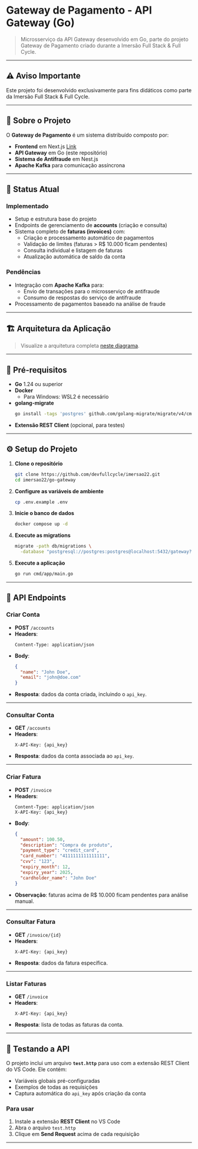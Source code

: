 # Gateway de Pagamento - API Gateway (Go)

> Microsserviço da API Gateway desenvolvido em Go, parte do projeto Gateway de Pagamento criado durante a Imersão Full Stack & Full Cycle.

---

## ⚠️ Aviso Importante

Este projeto foi desenvolvido exclusivamente para fins didáticos como parte da Imersão Full Stack & Full Cycle.

---

## 📖 Sobre o Projeto

O **Gateway de Pagamento** é um sistema distribuído composto por:

- **Frontend** em Next.js  [Link](https://github.com/LianMiranda/FrontEnd-Gateway)
- **API Gateway** em Go (este repositório)  
- **Sistema de Antifraude** em Nest.js  
- **Apache Kafka** para comunicação assíncrona  

---

## 🚀 Status Atual

### Implementado

- Setup e estrutura base do projeto  
- Endpoints de gerenciamento de **accounts** (criação e consulta)  
- Sistema completo de **faturas (invoices)** com:  
  - Criação e processamento automático de pagamentos  
  - Validação de limites (faturas > R$ 10.000 ficam pendentes)  
  - Consulta individual e listagem de faturas  
  - Atualização automática de saldo da conta  

### Pendências

- Integração com **Apache Kafka** para:  
  - Envio de transações para o microsserviço de antifraude  
  - Consumo de respostas do serviço de antifraude  
- Processamento de pagamentos baseado na análise de fraude  

---

## 🏗️ Arquitetura da Aplicação

> Visualize a arquitetura completa [neste diagrama](https://link.excalidraw.com/readonly/Nrz6WjyTrn7IY8ZkrZHy).

---

## 🎯 Pré-requisitos

- **Go** 1.24 ou superior  
- **Docker**  
  - Para Windows: WSL2 é necessário  
- **golang-migrate**  
  ```bash
  go install -tags 'postgres' github.com/golang-migrate/migrate/v4/cmd/migrate@latest
  ```  
- **Extensão REST Client** (opcional, para testes)

---

## ⚙️ Setup do Projeto

1. **Clone o repositório**  
   ```bash
   git clone https://github.com/devfullcycle/imersao22.git
   cd imersao22/go-gateway
   ```

2. **Configure as variáveis de ambiente**  
   ```bash
   cp .env.example .env
   ```

3. **Inicie o banco de dados**  
   ```bash
   docker compose up -d
   ```

4. **Execute as migrations**  
   ```bash
   migrate -path db/migrations \
     -database "postgresql://postgres:postgres@localhost:5432/gateway?sslmode=disable" up
   ```

5. **Execute a aplicação**  
   ```bash
   go run cmd/app/main.go
   ```

---

## 📡 API Endpoints

### Criar Conta

- **POST** `/accounts`  
- **Headers**:  
  ```http
  Content-Type: application/json
  ```
- **Body**:
  ```json
  {
    "name": "John Doe",
    "email": "john@doe.com"
  }
  ```
- **Resposta**: dados da conta criada, incluindo o `api_key`.

---

### Consultar Conta

- **GET** `/accounts`  
- **Headers**:  
  ```http
  X-API-Key: {api_key}
  ```
- **Resposta**: dados da conta associada ao `api_key`.

---

### Criar Fatura

- **POST** `/invoice`  
- **Headers**:  
  ```http
  Content-Type: application/json
  X-API-Key: {api_key}
  ```
- **Body**:
  ```json
  {
    "amount": 100.50,
    "description": "Compra de produto",
    "payment_type": "credit_card",
    "card_number": "4111111111111111",
    "cvv": "123",
    "expiry_month": 12,
    "expiry_year": 2025,
    "cardholder_name": "John Doe"
  }
  ```
- **Observação**: faturas acima de R$ 10.000 ficam pendentes para análise manual.

---

### Consultar Fatura

- **GET** `/invoice/{id}`  
- **Headers**:  
  ```http
  X-API-Key: {api_key}
  ```
- **Resposta**: dados da fatura específica.

---

### Listar Faturas

- **GET** `/invoice`  
- **Headers**:  
  ```http
  X-API-Key: {api_key}
  ```
- **Resposta**: lista de todas as faturas da conta.

---

## 🧪 Testando a API

O projeto inclui um arquivo **`test.http`** para uso com a extensão REST Client do VS Code. Ele contém:

- Variáveis globais pré-configuradas  
- Exemplos de todas as requisições  
- Captura automática do `api_key` após criação da conta  

### Para usar

1. Instale a extensão **REST Client** no VS Code  
2. Abra o arquivo `test.http`  
3. Clique em **Send Request** acima de cada requisição  

---
```
